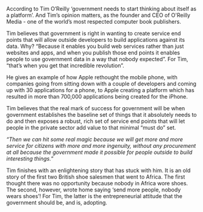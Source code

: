 According to Tim O’Reilly ‘government needs to start thinking about itself as a platform’. And Tim’s opinion matters, as the founder and CEO of O'Reilly Media - one of the world’s most respected computer book publishers.

Tim believes that government is right in wanting to create service end points that will allow outside developers to build applications against its data. Why? “Because it enables you build web services rather than just websites and apps, and when you publish those end points it enables people to use government data in a way that nobody expected”. For Tim, “that’s when you get that incredible revolution”.

He gives an example of how Apple rethought the mobile phone, with companies going from sitting down with a couple of developers and coming up with 30 applications for a phone, to Apple creating a platform which has resulted in more than 700,000 applications being created for the iPhone.

Tim believes that the real mark of success for government will be when government establishes the baseline set of things that it absolutely needs to do and then exposes a robust, rich set of service end points that will let people in the private sector add value to that minimal “must do” set.

*“Then we can hit some real magic because we will get more and more service for citizens with more and more ingenuity, without any procurement at all because the government made it possible for people outside to build interesting things.”*

Tim finishes with an enlightening story that has stuck with him. It is an old story of the first two British shoe salesmen that went to Africa. The first thought there was no opportunity because nobody in Africa wore shoes. The second, however, wrote home saying ‘send more people, nobody wears shoes’! For Tim, the latter is the entrepreneurial attitude that the government should be, and is, adopting. 
